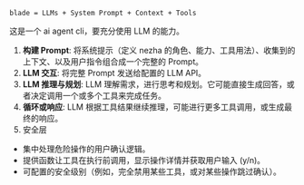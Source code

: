 `blade = LLMs + System Prompt + Context + Tools`

这是一个 ai agent cli，要充分使用 LLM 的能力。

1. **构建 Prompt**: 将系统提示（定义 nezha 的角色、能力、工具用法）、收集到的上下文、以及用户指令组合成一个完整的 Prompt。
2. **LLM 交互**: 将完整 Prompt 发送给配置的 LLM API。
4. **LLM 推理与规划**: LLM 理解需求，进行思考和规划。它可能直接生成回答，或者决定调用一个或多个工具来完成任务。
5. **循环或响应**: LLM 根据工具结果继续推理，可能进行更多工具调用，或生成最终的响应。
6. 安全层 
+ 集中处理危险操作的用户确认逻辑。
+ 提供函数让工具在执行前调用，显示操作详情并获取用户输入 (y/n)。
+ 可配置的安全级别（例如，完全禁用某些工具，或对某些操作跳过确认）。